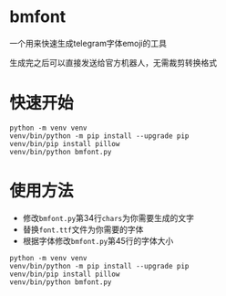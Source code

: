 # bmfont

一个用来快速生成telegram字体emoji的工具

生成完之后可以直接发送给官方机器人，无需裁剪转换格式

# 快速开始

```shell
python -m venv venv
venv/bin/python -m pip install --upgrade pip
venv/bin/pip install pillow
venv/bin/python bmfont.py
```

# 使用方法

- 修改`bmfont.py`第34行`chars`为你需要生成的文字
- 替换`font.ttf`文件为你需要的字体
- 根据字体修改`bmfont.py`第45行的字体大小

```shell
python -m venv venv
venv/bin/python -m pip install --upgrade pip
venv/bin/pip install pillow
venv/bin/python bmfont.py
```